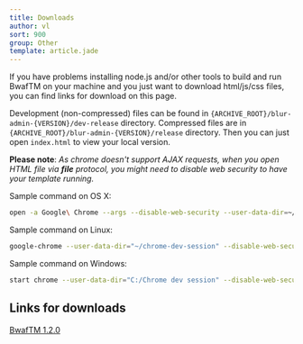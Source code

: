```yaml
---
title: Downloads
author: vl
sort: 900
group: Other
template: article.jade
---
```


If you have problems installing node.js and/or other tools to build and run BwafTM on your machine and you just want to download html/js/css files, you can find links for download on this page.

Development (non-compressed) files can be found in `{ARCHIVE_ROOT}/blur-admin-{VERSION}/dev-release` directory. Compressed files are in `{ARCHIVE_ROOT}/blur-admin-{VERSION}/release` directory.
Then you can just open `index.html` to view your local version.

**Please note**: *As chrome doesn't support AJAX requests, when you open HTML file via **file** protocol, you might need to disable web security to have your template running.*

Sample command on OS X:

```bash
open -a Google\ Chrome --args --disable-web-security --user-data-dir=~/ChromeDevSession/
```

Sample command on Linux:

```bash
google-chrome --user-data-dir="~/chrome-dev-session" --disable-web-security
```

Sample command on Windows:

```bash
start chrome --user-data-dir="C:/Chrome dev session" --disable-web-security
```

## Links for downloads

[BwafTM 1.2.0](/blur-admin/downloads/blur-admin-1.2.0.zip)

